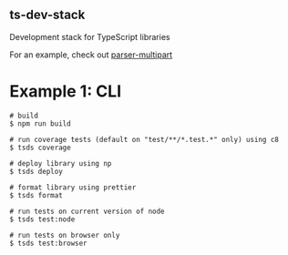 ## ts-dev-stack

Development stack for TypeScript libraries

For an example, check out [parser-multipart](https://github.com/kmalakoff/parser-multipart)

# Example 1: CLI

```
# build
$ npm run build

# run coverage tests (default on "test/**/*.test.*" only) using c8
$ tsds coverage

# deploy library using np
$ tsds deploy

# format library using prettier
$ tsds format

# run tests on current version of node
$ tsds test:node

# run tests on browser only
$ tsds test:browser
```
